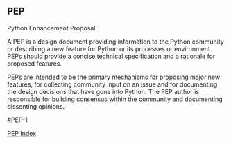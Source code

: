 ## **PEP**
Python Enhancement Proposal. 

A PEP is a design document providing information to the Python community or describing a new feature for Python or its processes or environment.
PEPs should provide a concise technical specification and a rationale for proposed features.

PEPs are intended to be the primary mechanisms for proposing major new features, for collecting community input on an issue and for documenting the design decisions that have gone into Python.
The PEP author is responsible for building consensus within the community and documenting dissenting opinions.

#PEP-1

[PEP Index](https://www.python.org/dev/peps/)